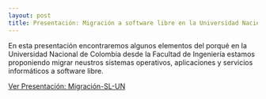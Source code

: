 ```yaml
---
layout: post
title: Presentación: Migración a software libre en la Universidad Nacional de Colombia
---
```



En esta presentación encontraremos algunos elementos del porqué en la Universidad Nacional de Colombia desde la Facultad de Ingeniería estamos proponiendo migrar neustros sistemas operativos, aplicaciones y servicios informáticos a software libre.



 [Ver Presentación: Migración-SL-UN](https://mleonardomp.github.io/msl.reveal) 
